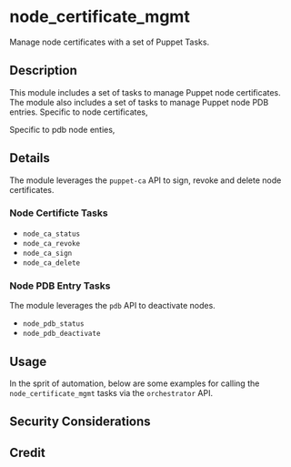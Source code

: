 
# node_certificate_mgmt

Manage node certificates with a set of Puppet Tasks.

## Description

This module includes a set of tasks to manage Puppet node certificates. The module also includes a set of tasks to manage Puppet node PDB entries. Specific to node certificates,

Specific to pdb node enties,

## Details
The module leverages the `puppet-ca` API to sign, revoke and delete node certificates.

### Node Certificte Tasks

- `node_ca_status`
- `node_ca_revoke`
- `node_ca_sign`
- `node_ca_delete`

### Node PDB Entry Tasks
The module leverages the `pdb` API to deactivate nodes.

- `node_pdb_status`
- `node_pdb_deactivate`

## Usage
In the sprit of automation, below are some examples for calling the `node_certificate_mgmt` tasks via the `orchestrator` API.

## Security Considerations

## Credit

